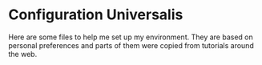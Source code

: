 # Configuration Universalis #

Here are some files to help me set up my environment.
They are based on personal preferences and parts of them were
copied from tutorials around the web.
